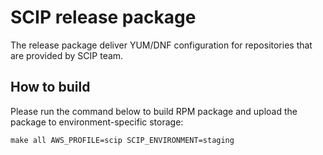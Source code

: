 # SCIP release package

The release package deliver YUM/DNF configuration for repositories that are provided by SCIP team.

## How to build

Please run the command below to build RPM package and upload the package to environment-specific storage:

    make all AWS_PROFILE=scip SCIP_ENVIRONMENT=staging
